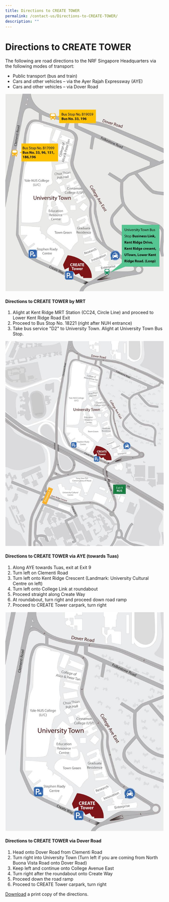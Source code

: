 ```yaml
---
title: Directions to CREATE TOWER
permalink: /contact-us/Directions-to-CREATE-TOWER/
description: ""
---
```

Directions to CREATE TOWER
=====================
The following are road directions to the NRF Singapore Headquarters via the following modes of transport:

*   Public transport (bus and train)
*   Cars and other vehicles – via the Ayer Rajah Expressway (AYE)
*   Cars and other vehicles – via Dover Road

![](/images/Directions%20to%20CREATE%20TOWER/directional-map-public-transport.jpg)

#### Directions to CREATE TOWER by MRT

1.  Alight at Kent Ridge MRT Station (CC24, Circle Line) and proceed to Lower Kent Ridge Road Exit
2.  Proceed to Bus Stop No. 18221 (right after NUH entrance)
3.  Take bus service "D2" to University Town. Alight at University Town Bus Stop.

![](/images/Directions%20to%20CREATE%20TOWER/directional-map-via-aye.jpg)

#### Directions to CREATE TOWER via AYE (towards Tuas)

1.  Along AYE towards Tuas, exit at Exit 9
2.  Turn left on Clementi Road
3.  Turn left onto Kent Ridge Crescent (Landmark: University Cultural Centre on left)
4.  Turn left onto College Link at roundabout
5.  Proceed straight along Create Way
6.  At roundabout, turn right and proceed down road ramp
7.  Proceed to CREATE Tower carpark, turn right

![](/images/Directions%20to%20CREATE%20TOWER/via-dover-rd.jpg)
#### Directions to CREATE TOWER via Dover Road

1.  Head onto Dover Road from Clementi Road
2.  Turn right into University Town (Turn left if you are coming from North Buona Vista Road onto Dover Road)
3.  Keep left and continue onto College Avenue East
4.  Turn right after the roundabout onto Create Way
5.  Proceed down the road ramp
6.  Proceed to CREATE Tower carpark, turn right

[Download](/files/directions-to-create.pdf) a print copy of the directions.